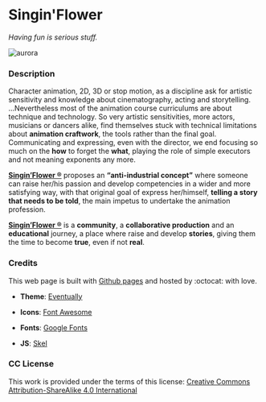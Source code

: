# **Singin'Flower**

_Having fun is serious stuff._

![aurora](https://cdn.singinflower.com/image/aurora.gif)

### **Description**

Character animation, 2D, 3D or stop motion, as a discipline ask for artistic sensitivity and knowledge about cinematography, acting and storytelling.
...Nevertheless most of the animation course curriculums are about technique and technology.
So very artistic sensitivities, more actors, musicians or dancers alike, find themselves stuck with technical limitations about **animation craftwork**, the tools rather than the final goal.
Communicating and expressing, even with the director, we end focusing so much on the  **how** to forget the **what**, playing the role of simple executors and not meaning exponents any more.

[**Singin’Flower ®**](https://singinflower.com/) proposes an **“anti-industrial concept”** where someone can raise her/his passion and develop competencies in a wider and more satisfying way, with that original goal of express her/himself, **telling a story that needs to be told**, the main impetus to undertake the animation profession.

[**Singin’Flower ®**](https://singinflower.com/) is a **community**, a **collaborative production** and an **educational** journey, a place where raise and develop **stories**, giving them the time to become **true**, even if not **real**.

### **Credits**

This web page is built with [Github pages](https://pages.github.com/) and hosted by :octocat: with love.

+ **Theme**:
[Eventually](https://html5up.net/eventually)

+ **Icons**:
[Font Awesome](https://fortawesome.github.com/Font-Awesome)

+ **Fonts**:
[Google Fonts](https://fonts.google.com/)

+ **JS**:
[Skel](https://skel.io)

### **CC License**

This work is provided under the terms of this license: [Creative Commons Attribution-ShareAlike 4.0 International](https://creativecommons.org/licenses/by-sa/4.0/)

